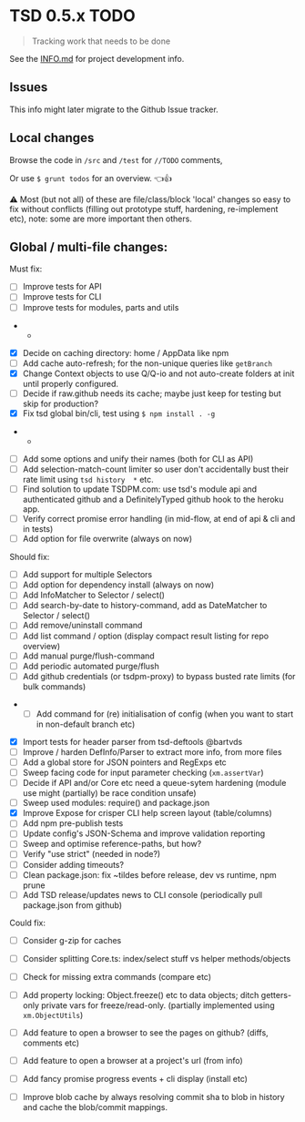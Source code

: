 # TSD 0.5.x TODO

> Tracking work that needs to be done

See the [INFO.md](INFO.md) for project development info.

## Issues

This info might later migrate to the Github Issue tracker.

## Local changes

Browse the code in `/src` and `/test` for `//TODO` comments,

Or use `$ grunt todos` for an overview. :point_left::+1:

:warning: Most (but not all) of these are file/class/block 'local' changes so easy to fix without conflicts (filling out prototype stuff, hardening, re-implement etc), note: some are more important then others.

## Global / multi-file changes:

Must fix:

* [ ] Improve tests for API
* [ ] Improve tests for CLI
* [ ] Improve tests for modules, parts and utils
* -
* [x] Decide on caching directory: home / AppData like npm
* [ ] Add cache auto-refresh; for the non-unique queries like `getBranch`
* [x] Change Context objects to use Q/Q-io and not auto-create folders at init until properly configured.
* [ ] Decide if raw.github needs its cache; maybe just keep for testing but skip for production?
* [x] Fix tsd global bin/cli, test using `$ npm install . -g`
* -
* [ ] Add some options and unify their names (both for CLI as API)
* [ ] Add selection-match-count limiter so user don't accidentally bust their rate limit using `tsd history  *` etc.
* [ ] Find solution to update TSDPM.com: use tsd's module api and authenticated github and a DefinitelyTyped github hook to the heroku app.
* [ ] Verify correct promise error handling (in mid-flow, at end of api & cli and in tests)
* [ ] Add option for file overwrite (always on now)

Should fix:

* [ ] Add support for multiple Selectors 
* [ ] Add option for dependency install (always on now)
* [ ] Add InfoMatcher to Selector / select()
* [ ] Add search-by-date to history-command, add as DateMatcher to Selector / select()
* [ ] Add remove/uninstall command
* [ ] Add list command / option (display compact result listing for repo overview)
* [ ] Add manual purge/flush-command
* [ ] Add periodic automated purge/flush
* [ ] Add github credentials (or tsdpm-proxy) to bypass busted rate limits (for bulk commands)
* * [ ] Add command for (re) initialisation of config (when you want to start in non-default branch etc)  
* [x] Import tests for header parser from tsd-deftools @bartvds
* [ ] Improve / harden DefInfo/Parser to extract more info, from more files
* [ ] Add a global store for JSON pointers and RegExps etc
* [ ] Sweep facing code for input parameter checking (`xm.assertVar`)
* [ ] Decide if API and/or Core etc need a queue-sytem hardening (module use might (partially) be race condition unsafe)
* [ ] Sweep used modules: require() and package.json
* [x] Improve Expose for crisper CLI help screen layout (table/columns)
* [ ] Add npm pre-publish tests
* [ ] Update config's JSON-Schema and improve validation reporting
* [ ] Sweep and optimise reference-paths, but how?
* [ ] Verify "use strict" (needed in node?)
* [ ] Consider adding timeouts?
* [ ] Clean package.json: fix ~tildes before release, dev vs runtime, npm prune
* [ ] Add TSD release/updates news to CLI console (periodically pull package.json from github)

Could fix:

* [ ] Consider g-zip for caches
* [ ] Consider splitting Core.ts: index/select stuff vs helper methods/objects
* [ ] Check for missing extra commands (compare etc)
* [ ] Add property locking: Object.freeze() etc to data objects; ditch getters-only private vars for freeze/read-only. (partially implemented using `xm.ObjectUtils`)
* [ ] Add feature to open a browser to see the pages on github? (diffs, comments etc)
* [ ] Add feature to open a browser at a project's url (from info)
* [ ] Add fancy promise progress events + cli display (install etc)
* [ ] Improve blob cache by always resolving commit sha to blob in history and cache the blob/commit mappings. 


